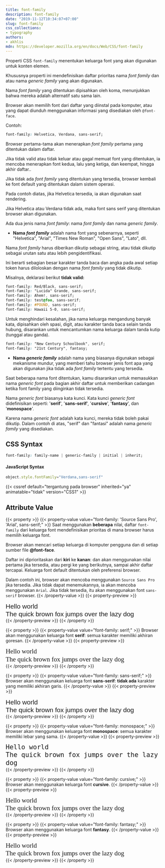 ```yaml
---
title: font-family
description: font-family
date: "2019-11-12T10:34:07+07:00"
slug: font-family
css_collections:
- typography
authors:
- akhlis
mdn: https://developer.mozilla.org/en/docs/Web/CSS/font-family
---
```


Properti CSS `font-family` menentukan keluarga font yang akan digunakan untuk konten elemen.

Khususnya properti ini mendefinisikan daftar prioritas nama _font family_ dan atau nama _generic family_ yang akan
digunakan.

Nama _font family_ yang ditentukan dipisahkan oleh koma, menunjukkan bahwa mereka adalah alternatif satu sama lain.

Browser akan memilih font dari daftar yang diinstal pada komputer, atau yang dapat diunduh menggunakan informasi yang
disediakan oleh `@font-face`.

Contoh:
```css
font-family: Helvetica, Verdana, sans-serif;
```

Browser pertama-tama akan menerapkan _font family_ pertama yang ditentukan dalam daftar.

Jika tidak valid atau tidak keluar atau gagal memuat font yang ditentukan, ia mencoba menerapkan font kedua, lalu yang
ketiga, dan keempat, hingga akhir daftar..

Jika tidak ada _font family_ yang ditentukan yang tersedia, browser kembali ke font default yang ditentukan dalam sistem
operasi.

Pada contoh diatas, jika Helvetica tersedia, ia akan digunakan saat rendering.

Jika Helvetica atau Verdana tidak ada, maka font sans serif yang ditentukan browser akan digunakan.

Ada dua jenis nama _font family_: nama _font family_ dan nama _generic family_.

- **Nama _font family_** adalah nama font yang sebenarnya, seperti "Helvetica", "Arial", "Times New Roman", "Open Sans",
"Lato", dll.

Nama _font family_ harus diberikan dikutip sebagai string, atau tidak dikutip sebagai urutan satu atau lebih
pengidentifikasi.

Ini berarti sebagian besar karakter tanda baca dan angka pada awal setiap token harus diloloskan dengan nama _font
family_ yang tidak dikutip.

Misalnya, deklarasi berikut __tidak valid:__
```css
font-family: Red/Black, sans-serif;
font-family: "Lucida" Grande, sans-serif;
font-family: Ahem!, sans-serif;
font-family: test@foo, sans-serif;
font-family: #POUND, sans-serif;
font-family: Hawaii 5-0, sans-serif;
```
Untuk menghindari kesalahan, jika nama keluarga mengandung banyak kata, dipisahkan oleh spasi, digit, atau karakter
tanda baca selain tanda hubung, disarankan untuk mencantumkan nama keluarga dalam tanda kutip (tunggal atau ganda).
```css
font-family: "New Century Schoolbook", serif;
font-family: "21st Century", fantasy;
```
- **Nama _generic family_** adalah nama yang biasanya digunakan sebagai mekanisme mundur, yang memberi tahu browser
jenis font apa yang akan digunakan jika tidak ada _font family_ tertentu yang tersedia.

Saat beberapa nama font ditentukan, kamu disarankan untuk memasukkan nama _generic font_ pada bagian akhir daftar untuk
memberikan cadangan ketika font family yang diinginkan tidak tersedia.

Nama _generic font_ biasanya kata kunci. Kata kunci _generic font_ didefinisikan seperti: '__serif__', '__sans-serif__',
'__cursive__', '__fantasy__', dan '__monospace__'.

Karena nama _generic font_ adalah kata kunci, mereka tidak boleh pakai dikutip. Dalam contoh di atas, "serif" dan
"fantasi" adalah nama _generic family_ yang disediakan.

## CSS Syntax
```css
font-family: family-name | generic-family | initial | inherit;
```

#### JavaScript Syntax
```js
object.style.fontFamily="Verdana,sans-serif"
```

{{< cssref default="tergantung pada browser" inherited="ya" animatable="tidak" version="CSS1" >}}

## Attribute Value

{{< property >}}
{{< property-value value="font-family: 'Source Sans Pro', 'Arial', sans-serif;" >}}
Saat menggunakan __beberapa__ nilai, daftar `font-family` dari keluarga font mendefinisikan prioritas di mana browser
harus memilih keluarga font.

Browser akan mencari setiap keluarga di komputer pengguna dan di setiap sumber file __@font-face__.

Daftar ini diprioritaskan dari __kiri__ ke __kanan__: dan akan menggunakan nilai pertama jika tersedia, atau pergi ke
yang berikutnya, sampai akhir daftar tercapai. Keluarga font default ditentukan oleh preferensi browser.

Dalam contoh ini, browser akan mencoba menggunakan `Source Sans Pro` jika tersedia. Jika tidak dapat menemukannya, ia
akan mencoba menggunakan `Arial`. Jika tidak tersedia, itu akan menggunakan font `sans-serif` browser.
{{< /property-value >}}
{{< property-preview >}}
<div class="property__example font-family p-4" id="font-family-source-sans-pro-arial-sans-serif">Hello
  world<br>The quick brown fox jumps over the lazy dog</div>
{{< /property-preview >}}
{{< /property >}}

{{< property >}}
{{< property-value value="font-family: serif;" >}}
Browser akan menggunakan keluarga font __serif__: semua karakter memiliki akhiran goresan.
{{< /property-value >}}
{{< property-preview >}}
<div class="property__example font-family p-4" id="font-family-serif">Hello world<br>The quick brown fox jumps
  over the lazy dog</div>
{{< /property-preview >}}
{{< /property >}}

{{< property >}}
{{< property-value value="font-family: sans-serif;" >}}
Browser akan menggunakan keluarga font __sans-serif__: __tidak ada__ karakter yang memiliki akhiran garis.
{{< /property-value >}}
{{< property-preview >}}
<div class="property__example font-family p-4" id="font-family-sans-serif">Hello world<br>The quick brown fox
  jumps over the lazy dog</div>
{{< /property-preview >}}
{{< /property >}}

{{< property >}}
{{< property-value value="font-family: monospace;" >}}
Browser akan menggunakan keluarga font __monospace__: semua karakter memiliki lebar yang sama.
{{< /property-value >}}
{{< property-preview >}}
<div class="property__example font-family p-4" id="font-family-monospace">Hello world<br>The quick brown fox jumps
  over the lazy dog</div>
{{< /property-preview >}}
{{< /property >}}

{{< property >}}
{{< property-value value="font-family: cursive;" >}}
Browser akan menggunakan keluarga font __cursive__.
{{< /property-value >}}
{{< property-preview >}}
<div class="property__example font-family p-4" id="font-family-cursive">Hello world<br>The quick brown fox jumps
  over the lazy dog</div>
{{< /property-preview >}}
{{< /property >}}

{{< property >}}
{{< property-value value="font-family: fantasy;" >}}
Browser akan menggunakan keluarga font __fantasy__.
{{< /property-value >}}
{{< property-preview >}}
<div class="property__example font-family p-4" id="font-family-fantasy">Hello world<br>The quick brown fox jumps
  over the lazy dog</div>
{{< /property-preview >}}
{{< /property >}}

<style type="text/css">
  .font-family {
    font-size: 1.5em;
    line-height: 1.2;
  }

  #font-family-source-sans-pro-arial-sans-serif {
    font-family: "Source Sans Pro", "Arial", sans-serif;
  }

  #font-family-serif {
    font-family: serif;
  }

  #font-family-sans-serif {
    font-family: sans-serif;
  }

  #font-family-monospace {
    font-family: monospace;
  }

  #font-family-cursive {
    font-family: cursive;
  }

  #font-family-fantasy {
    font-family: fantasy;
  }
</style>